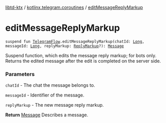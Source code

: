 [libtd-ktx](../index.md) / [kotlinx.telegram.coroutines](index.md) / [editMessageReplyMarkup](./edit-message-reply-markup.md)

# editMessageReplyMarkup

`suspend fun `[`TelegramFlow`](../kotlinx.telegram.core/-telegram-flow/index.md)`.editMessageReplyMarkup(chatId: `[`Long`](https://kotlinlang.org/api/latest/jvm/stdlib/kotlin/-long/index.html)`, messageId: `[`Long`](https://kotlinlang.org/api/latest/jvm/stdlib/kotlin/-long/index.html)`, replyMarkup: `[`ReplyMarkup`](https://tdlibx.github.io/td/docs/org/drinkless/td/libcore/telegram/TdApi.ReplyMarkup.html)`?): `[`Message`](https://tdlibx.github.io/td/docs/org/drinkless/td/libcore/telegram/TdApi.Message.html)

Suspend function, which edits the message reply markup; for bots only. Returns the edited message
after the edit is completed on the server side.

### Parameters

`chatId` - The chat the message belongs to.

`messageId` - Identifier of the message.

`replyMarkup` - The new message reply markup.

**Return**
[Message](https://tdlibx.github.io/td/docs/org/drinkless/td/libcore/telegram/TdApi.Message.html) Describes a message.

